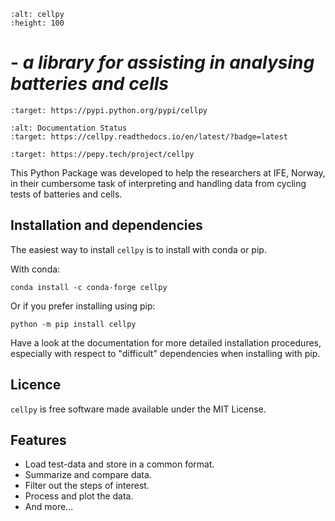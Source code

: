 ```{image} _static/cellpy-icon-long.svg
:alt: cellpy
:height: 100
```

# - *a library for assisting in analysing batteries and cells*

```{image} https://img.shields.io/pypi/v/cellpy.svg
:target: https://pypi.python.org/pypi/cellpy
```

```{image} https://readthedocs.org/projects/cellpy/badge/?version=latest
:alt: Documentation Status
:target: https://cellpy.readthedocs.io/en/latest/?badge=latest
```

```{image} https://static.pepy.tech/badge/cellpy
:target: https://pepy.tech/project/cellpy
```

This Python Package was developed to help the
researchers at IFE, Norway, in their cumbersome task of
interpreting and handling data from cycling tests of
batteries and cells.


## Installation and dependencies

The easiest way to install `cellpy` is to install with conda or pip.

With conda:

```
conda install -c conda-forge cellpy
```

Or if you prefer installing using pip:

```
python -m pip install cellpy
```

Have a look at the documentation for more detailed installation procedures, especially
with respect to "difficult" dependencies when installing with pip.

## Licence

`cellpy` is free software made available under the MIT License.

## Features

- Load test-data and store in a common format.
- Summarize and compare data.
- Filter out the steps of interest.
- Process and plot the data.
- And more...
